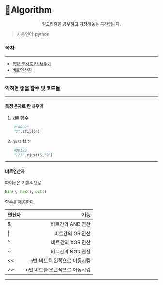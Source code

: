 # :pencil:Algorithm

<div align="center">
    알고리즘을 공부하고 저장해놓는 공간입니다.
</div>

> 사용언어: python

### 목차

---

- [특정 문자로 칸 채우기](#특정-문자로-칸-채우기)
- [비트연산자](#비트연산자)

---

### 익히면 좋을 함수 및 코드들

---

#### 특정 문자로 칸 채우기

1. zfill 함수
```python
    #"0002"
    "2".zfill(4)
```
2. rjust 함수
```python
    #00123
    "123".rjust(5,"0")
```
---

#### 비트연산자

파이썬은 기본적으로
```python
bin(), hex(), oct()
```
 함수를 제공한다.
 
| 연산자 | 기능 |
|:--|--:|
|&|비트간의 AND 연산|
|\||비트간의 OR 연산|
|^|비트간의 XOR 연산|
|~|비트간의 NOR 연산|
|<<|n번 비트를 왼쪽으로 이동시킴|
|>>|n번 비트를 오른쪽으로 이동시킴|

---
